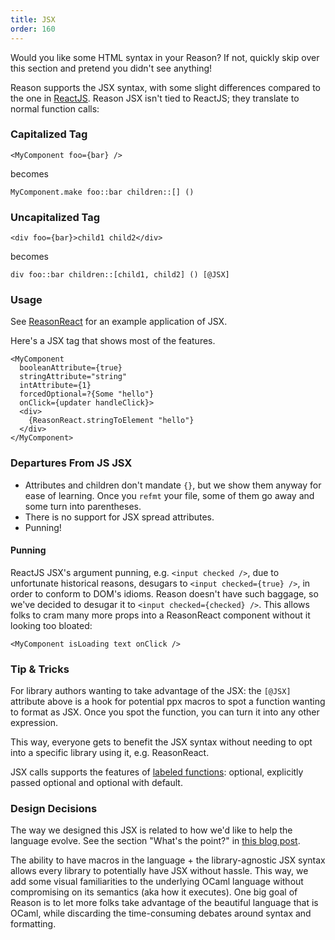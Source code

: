 ```yaml
---
title: JSX
order: 160
---
```


Would you like some HTML syntax in your Reason? If not, quickly skip over this section and pretend you didn't see anything!

Reason supports the JSX syntax, with some slight differences compared to the one in [ReactJS](https://facebook.github.io/react/docs/introducing-jsx.html). Reason JSX isn't tied to ReactJS; they translate to normal function calls:

### Capitalized Tag

```reason
<MyComponent foo={bar} />
```

becomes

```reason
MyComponent.make foo::bar children::[] ()
```

### Uncapitalized Tag

```reason
<div foo={bar}>child1 child2</div>
```

becomes

```reason
div foo::bar children::[child1, child2] () [@JSX]
```

### Usage

See [ReasonReact](//reasonml.github.io/reason-react/) for an example application of JSX.

Here's a JSX tag that shows most of the features.

```reason
<MyComponent
  booleanAttribute={true}
  stringAttribute="string"
  intAttribute={1}
  forcedOptional=?{Some "hello"}
  onClick={updater handleClick}>
  <div>
    {ReasonReact.stringToElement "hello"}
  </div>
</MyComponent>
```

### Departures From JS JSX

- Attributes and children don't mandate `{}`, but we show them anyway for ease of learning. Once you `refmt` your file, some of them go away and some turn into parentheses.
- There is no support for JSX spread attributes.
- Punning!

#### Punning

ReactJS JSX's argument punning, e.g. `<input checked />`, due to unfortunate historical reasons, desugars to `<input checked={true} />`, in order to conform to DOM's idioms. Reason doesn't have such baggage, so we've decided to desugar it to `<input checked={checked} />`. This allows folks to cram many more props into a ReasonReact component without it looking too bloated:

```reason
<MyComponent isLoading text onClick />
```

### Tip & Tricks

For library authors wanting to take advantage of the JSX: the `[@JSX]` attribute above is a hook for potential ppx macros to spot a function wanting to format as JSX. Once you spot the function, you can turn it into any other expression.

This way, everyone gets to benefit the JSX syntax without needing to opt into a specific library using it, e.g. ReasonReact.

JSX calls supports the features of [labeled functions](/guide/language/function#labeled-arguments): optional, explicitly passed optional and optional with default.

### Design Decisions

The way we designed this JSX is related to how we'd like to help the language evolve. See the section "What's the point?" in [this blog post](https://medium.com/@chenglou/cool-things-reason-formatter-does-9e1f79e25a82).

The ability to have macros in the language + the library-agnostic JSX syntax allows every library to potentially have JSX without hassle. This way, we add some visual familiarities to the underlying OCaml language without compromising on its semantics (aka how it executes). One big goal of Reason is to let more folks take advantage of the beautiful language that is OCaml, while discarding the time-consuming debates around syntax and formatting.
